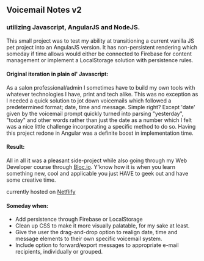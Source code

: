 ## Voicemail Notes v2

### utilizing Javascript, AngularJS and NodeJS.

This small project was to test my ability at transitioning a current vanilla JS pet project into an AngularJS version. It has non-persistent rendering which someday if time allows would either be connected to Firebase for content management or implement a LocalStorage solution with persistence rules.

#### __Original iteration in plain ol' Javascript:__
As a salon professional/admin I sometimes have to build my own tools with whatever technologies I have, print and tech alike. This was no exception as I needed a quick solution to jot down voicemails which followed a predetermined format; date, time and message. Simple right? Except 'date' given by the voicemail prompt quickly turned into parsing "yesterday", "today" and other words rather than just the date as a number which I felt was a nice little challenge incorporating a specific method to do so. Having this project redone in Angular was a definite boost in implementation time.

#### __Result:__
All in all it was a pleasant side-project while also going through my Web Developer course through [Bloc.io](www.bloc.io). Y'know how it is when you learn something new, cool and applicable you just HAVE to geek out and have some creative time.

currently hosted on [Netflify](http://cmds-angular-messages-app.netlify.com/)

#### Someday when:
- Add persistence through Firebase or LocalStorage
- Clean up CSS to make it more visually palatable, for my sake at least.
- Give the user the drag-and-drop option to realign date, time and message elements to their own specific voicemail system.
- Include option to forward/export messages to appropriate e-mail recipients, individually or grouped.
